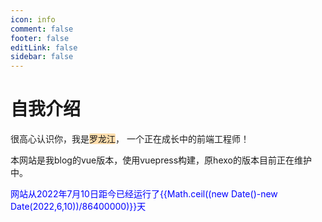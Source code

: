 ```yaml
---
icon: info
comment: false
footer: false
editLink: false
sidebar: false
---
```

# 自我介绍
很高心认识你，我是<span style="background:NavajoWhite;border-radius:2px">罗龙江</span>，
一个正在成长中的前端工程师！<br>

本网站是我blog的vue版本，使用vuepress构建，原hexo的版本目前正在维护中。<br>

<text style="color:blue">网站从2022年7月10日距今已经运行了{{Math.ceil((new Date()-new Date(2022,6,10))/86400000)}}天</text>
